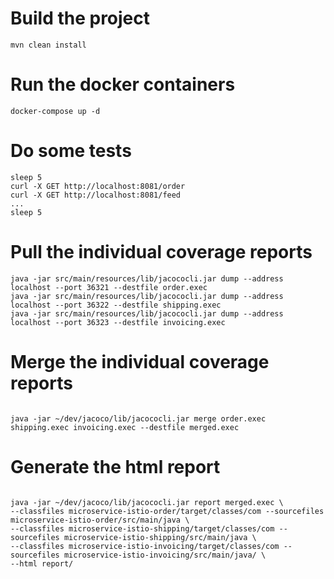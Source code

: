 # Build the project
```shell
mvn clean install
```
# Run the docker containers
```shell
docker-compose up -d
```

# Do some tests
```shell
sleep 5
curl -X GET http://localhost:8081/order
curl -X GET http://localhost:8081/feed
...
sleep 5

```

# Pull the individual coverage reports

```shell
java -jar src/main/resources/lib/jacococli.jar dump --address localhost --port 36321 --destfile order.exec
java -jar src/main/resources/lib/jacococli.jar dump --address localhost --port 36322 --destfile shipping.exec
java -jar src/main/resources/lib/jacococli.jar dump --address localhost --port 36323 --destfile invoicing.exec

```

# Merge the individual coverage reports
```shell

java -jar ~/dev/jacoco/lib/jacococli.jar merge order.exec shipping.exec invoicing.exec --destfile merged.exec
```

# Generate the html report
```shell

java -jar ~/dev/jacoco/lib/jacococli.jar report merged.exec \
--classfiles microservice-istio-order/target/classes/com --sourcefiles microservice-istio-order/src/main/java \
--classfiles microservice-istio-shipping/target/classes/com --sourcefiles microservice-istio-shipping/src/main/java \
--classfiles microservice-istio-invoicing/target/classes/com --sourcefiles microservice-istio-invoicing/src/main/java/ \
--html report/
```
